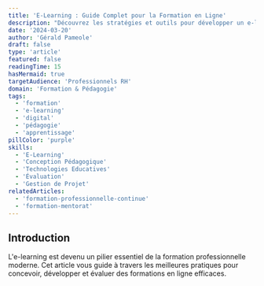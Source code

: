 ```yaml
---
title: 'E-Learning : Guide Complet pour la Formation en Ligne'
description: "Découvrez les stratégies et outils pour développer un e-learning efficace. Un guide détaillé sur la conception, l'implémentation et l'évaluation des formations en ligne."
date: '2024-03-20'
author: 'Gérald Pameole'
draft: false
type: 'article'
featured: false
readingTime: 15
hasMermaid: true
targetAudience: 'Professionnels RH'
domain: 'Formation & Pédagogie'
tags:
  - 'formation'
  - 'e-learning'
  - 'digital'
  - 'pédagogie'
  - 'apprentissage'
pillColor: 'purple'
skills:
  - 'E-Learning'
  - 'Conception Pédagogique'
  - 'Technologies Educatives'
  - 'Évaluation'
  - 'Gestion de Projet'
relatedArticles:
  - 'formation-professionnelle-continue'
  - 'formation-mentorat'
---
```


## Introduction

L'e-learning est devenu un pilier essentiel de la formation professionnelle moderne. Cet article vous guide à travers les meilleures pratiques pour concevoir, développer et évaluer des formations en ligne efficaces.
